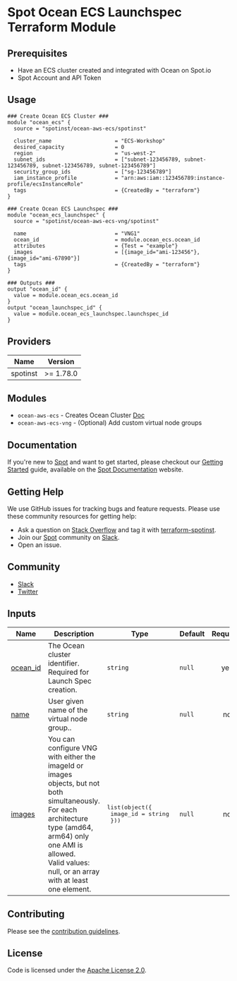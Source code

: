 # Spot Ocean ECS Launchspec Terraform Module

## Prerequisites

* Have an ECS cluster created and integrated with Ocean on Spot.io
* Spot Account and API Token

## Usage
```hcl
### Create Ocean ECS Cluster ###
module "ocean_ecs" {
  source = "spotinst/ocean-aws-ecs/spotinst"

  cluster_name                    = "ECS-Workshop"
  desired_capacity                = 0
  region                          = "us-west-2"
  subnet_ids                      = ["subnet-123456789, subnet-123456789, subnet-123456789, subnet-123456789"]
  security_group_ids              = ["sg-123456789"]
  iam_instance_profile            = "arn:aws:iam::123456789:instance-profile/ecsInstanceRole"
  tags                            = {CreatedBy = "terraform"}
}

### Create Ocean ECS Launchspec ###
module "ocean_ecs_launchspec" {
  source = "spotinst/ocean-aws-ecs-vng/spotinst"

  name                            = "VNG1"
  ocean_id                        = module.ocean_ecs.ocean_id
  attributes                      = {Test = "example"}
  images                          = [{image_id="ami-123456"},{image_id="ami-67890"}]
  tags                            = {CreatedBy = "terraform"}
}

### Outputs ###
output "ocean_id" {
  value = module.ocean_ecs.ocean_id
}
output "ocean_launchspec_id" {
  value = module.ocean_ecs_launchspec.launchspec_id
}
```

## Providers

| Name | Version   |
|------|-----------|
| spotinst | >= 1.78.0 |

## Modules
* `ocean-aws-ecs` - Creates Ocean Cluster [Doc](https://registry.terraform.io/modules/spotinst/ocean-aws-ecs/spotinst/latest)
* `ocean-aws-ecs-vng` - (Optional) Add custom virtual node groups

## Documentation

If you're new to [Spot](https://spot.io/) and want to get started, please checkout our [Getting Started](https://docs.spot.io/connect-your-cloud-provider/) guide, available on the [Spot Documentation](https://docs.spot.io/) website.

## Getting Help

We use GitHub issues for tracking bugs and feature requests. Please use these community resources for getting help:

- Ask a question on [Stack Overflow](https://stackoverflow.com/) and tag it with [terraform-spotinst](https://stackoverflow.com/questions/tagged/terraform-spotinst/).
- Join our [Spot](https://spot.io/) community on [Slack](http://slack.spot.io/).
- Open an issue.

## Community

- [Slack](http://slack.spot.io/)
- [Twitter](https://twitter.com/spot_hq/)

## Inputs

| Name                                                                                                                            | Description                                                                                                                                                                                                                                                                                                                                               | Type                                                                                                                                                                                                                                                                                                                                                                                                                                                                                                                                                                                                                                                                                                                                                                                                                                                  | Default | Required |
|---------------------------------------------------------------------------------------------------------------------------------|-----------------------------------------------------------------------------------------------------------------------------------------------------------------------------------------------------------------------------------------------------------------------------------------------------------------------------------------------------------|-------------------------------------------------------------------------------------------------------------------------------------------------------------------------------------------------------------------------------------------------------------------------------------------------------------------------------------------------------------------------------------------------------------------------------------------------------------------------------------------------------------------------------------------------------------------------------------------------------------------------------------------------------------------------------------------------------------------------------------------------------------------------------------------------------------------------------------------------------|---------|:--------:|
| <a name="input_ocean_id"></a> [ocean\_id](#input\_ocean\_id)                                                                    | The Ocean cluster identifier. Required for Launch Spec creation.                                                                                                                                                                                                                                                                                          | `string`                                                                                                                                                                                                                                                                                                                                                                                                                                                                                                                                                                                                                                                                                                                                                                                                                                              | `null` | yes |
| <a name="input_name"></a> [name](#input\_name)                                                                                  | User given name of the virtual node group..                                                                                                                                                                                                                                                                                                                            | `string`                                                                                                                                                                                                                                                                                                                                                                                                                                                                                                                                                                                                                                                                                                                                                                                                                                              | `null` | no |
| <a name="input_images"></a> [images](#input\_images)                        | You can configure VNG with either the imageId or images objects, but not both simultaneously. <br> For each architecture type (amd64, arm64) only one AMI is allowed.<br>  Valid values: null, or an array with at least one element.                                                                                                                     | <pre>list(object({<br>    image_id                = string <br>  }))</pre>                                                                                                                                                                                                                                                                                                                                                                                                                                                                                                                                                                                                                                                                                                                                                                            | `null` | no |


## Contributing

Please see the [contribution guidelines](CONTRIBUTING.md).

## License

Code is licensed under the [Apache License 2.0](LICENSE).

